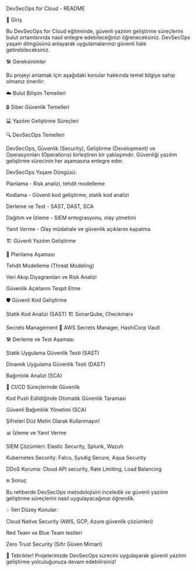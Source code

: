 DevSecOps for Cloud - README

📌 Giriş

Bu DevSecOps for Cloud eğitiminde, güvenli yazılım geliştirme süreçlerini bulut ortamlarında nasıl entegre edebileceğinizi öğreneceksiniz. DevSecOps yaşam döngüsünü anlayarak uygulamalarınızı güvenli hale getirebileceksiniz.

🛠 Gereksinimler

Bu projeyi anlamak için aşağıdaki konular hakkında temel bilgiye sahip olmanız önerilir:

☁️ Bulut Bilişim Temelleri

🔒 Siber Güvenlik Temelleri

💻 Yazılım Geliştirme Süreçleri

🔍 DevSecOps Temelleri

DevSecOps, Güvenlik (Security), Geliştirme (Development) ve Operasyonları (Operations) birleştiren bir yaklaşımdır. Güvenliği yazılım geliştirme sürecinin her aşamasına entegre eder.

DevSecOps Yaşam Döngüsü:

Planlama - Risk analizi, tehdit modelleme

Kodlama - Güvenli kod geliştirme, statik kod analizi

Derleme ve Test - SAST, DAST, SCA

Dağıtım ve İzleme - SIEM entegrasyonu, olay yönetimi

Yanıt Verme - Olay müdahale ve güvenlik açıklarını kapatma

🏗 Güvenli Yazılım Geliştirme

📌 Planlama Aşaması

Tehdit Modelleme (Threat Modeling)

Veri Akışı Diyagramları ve Risk Analizi

Güvenlik Açıklarını Tespit Etme

🛡️ Güvenli Kod Geliştirme

Statik Kod Analizi (SAST) 🏗 SonarQube, Checkmarx

Secrets Management 🔑 AWS Secrets Manager, HashiCorp Vault

🛠 Derleme ve Test Aşaması

Statik Uygulama Güvenlik Testi (SAST)

Dinamik Uygulama Güvenlik Testi (DAST)

Bağımlılık Analizi (SCA)

🚀 CI/CD Süreçlerinde Güvenlik

Kod Push Edildiğinde Otomatik Güvenlik Taraması

Güvenli Bağımlılık Yönetimi (SCA)

Şifreleri Düz Metin Olarak Kullanmayın!

📊 İzleme ve Yanıt Verme

SIEM Çözümleri: Elastic Security, Splunk, Wazuh

Kubernetes Security: Falco, Sysdig Secure, Aqua Security

DDoS Koruma: Cloud API security, Rate Limiting, Load Balancing

🔚 Sonuç

Bu rehberde DevSecOps metodolojisini inceledik ve güvenli yazılım geliştirme süreçlerini nasıl uygulayacağınızı öğrendik.

💡 İleri Düzey Konular:

Cloud Native Security (AWS, GCP, Azure güvenlik çözümleri)

Red Team ve Blue Team testleri

Zero Trust Security (Sıfır Güven Mimari)

🎉 Tebrikler! Projelerinizde DevSecOps sürecini uygulayarak güvenli yazılım geliştirme yolculuğunuza devam edebilirsiniz!